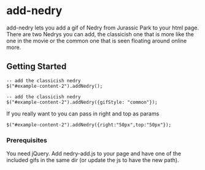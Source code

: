 # add-nedry

add-nedry lets you add a gif of Nedry from Jurassic Park to your html page. There are two Nedrys you can add, the classicish one that is more like the one in the movie or the common one that is seen floating around online more.

## Getting Started

```
-- add the classicish nedry
$("#example-content-2").addNedry();

-- add the classicish nedry
$("#example-content-2").addNedry({gifStyle: "common"});
```
If you really want to you can pass in right and top as params
```
$("#example-content-2").addNedry({right:"50px",top:"50px"});
```

### Prerequisites

You need jQuery. 
Add nedry-add.js to your page and have one of the included gifs in the same dir (or update the js to have the new path).



